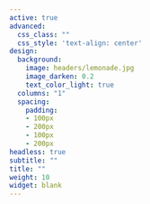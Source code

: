 ```yaml
---
active: true
advanced:
  css_class: ""
  css_style: 'text-align: center'
design:
  background:
    image: headers/lemonade.jpg
    image_darken: 0.2
    text_color_light: true
  columns: "1"
  spacing:
    padding:
    - 100px
    - 200px
    - 100px
    - 200px
headless: true
subtitle: ""
title: ""
weight: 10
widget: blank
---
```

